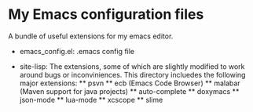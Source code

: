 My Emacs configuration files
=============

A bundle of useful extensions for my emacs editor.

* emacs_config.el: .emacs config file


* site-lisp: The extensions, some of which are slightly modified to work around bugs or inconviniences. This directory incluedes the following major extensions:
** psvn
** ecb (Emacs Code Browser)
** malabar (Maven support for java projects)
** auto-complete
** doxymacs
** json-mode
** lua-mode
** xcscope
** slime
